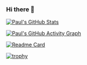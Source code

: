 ### Hi there 👋

<!--START_SECTION:activity-->
<!--END_SECTION:activity-->

<!--START_SECTION:gists-->
<!--END_SECTION:gists-->

[![Paul's GitHub Stats](https://github-readme-stats.vercel.app/api?username=s1l0uk&show_icons=true&theme=radical)](https://github.com/anuraghazra/github-readme-stats)

[![Paul's GitHub Activity Graph](https://github-readme-activity-graph.vercel.app/graph?username=s1l0uk&theme=github)](https://github.com/ashutosh00710/github-readme-activity-graph)

[![Readme Card](https://github-readme-stats.vercel.app/api/pin/?username=s1l0uk&repo=s1l0uk)](https://github.com/ashutosh00710/github-readme-activity-graph)

[![trophy](https://github-profile-trophy.vercel.app/?username=s1l0uk&theme=onedark)](https://github.com/ryo-ma/github-profile-trophy)

